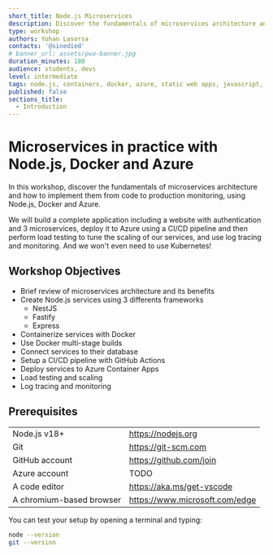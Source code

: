```yaml
---
short_title: Node.js Microservices
description: Discover the fundamentals of microservices architecture and how to implement them from code to production monitoring, using Node.js, Docker and Azure.
type: workshop
authors: Yohan Lasorsa
contacts: '@sinedied'
# banner_url: assets/pwa-banner.jpg
duration_minutes: 180
audience: students, devs
level: intermediate
tags: node.js, containers, docker, azure, static web apps, javascript, typescript, microservices
published: false
sections_title:
  - Introduction
---
```


# Microservices in practice with Node.js, Docker and Azure

In this workshop, discover the fundamentals of microservices architecture and how to implement them from code to production monitoring, using Node.js, Docker and Azure.

We will build a complete application including a website with authentication and 3 microservices, deploy it to Azure using a CI/CD pipeline and then perform load testing to tune the scaling of our services, and use log tracing and monitoring. And we won't even need to use Kubernetes!


## Workshop Objectives
- Brief review of microservices architecture and its benefits
- Create Node.js services using 3 differents frameworks
  * NestJS
  * Fastify
  * Express
- Containerize services with Docker
- Use Docker multi-stage builds
- Connect services to their database
- Setup a CI/CD pipeline with GitHub Actions
- Deploy services to Azure Container Apps
- Load testing and scaling
- Log tracing and monitoring


## Prerequisites

| | |
|---------------|-----------------|
| Node.js v18+  | https://nodejs.org |
| Git | https://git-scm.com |
| GitHub account | https://github.com/join |
| Azure account | TODO
| A code editor | https://aka.ms/get-vscode |
| A chromium-based browser | https://www.microsoft.com/edge |

You can test your setup by opening a terminal and typing:

```sh
node --version
git --version
```